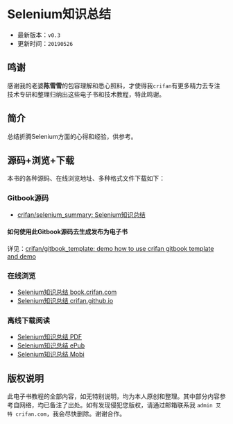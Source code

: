 # Selenium知识总结

* 最新版本：`v0.3`
* 更新时间：`20190526`

## 鸣谢

感谢我的老婆**陈雪雪**的包容理解和悉心照料，才使得我`crifan`有更多精力去专注技术专研和整理归纳出这些电子书和技术教程，特此鸣谢。

## 简介

总结折腾Selenium方面的心得和经验，供参考。

## 源码+浏览+下载

本书的各种源码、在线浏览地址、多种格式文件下载如下：

### Gitbook源码

* [crifan/selenium_summary: Selenium知识总结](https://github.com/crifan/selenium_summary)

#### 如何使用此Gitbook源码去生成发布为电子书

详见：[crifan/gitbook_template: demo how to use crifan gitbook template and demo](https://github.com/crifan/gitbook_template)

### 在线浏览

* [Selenium知识总结 book.crifan.com](http://book.crifan.com/books/selenium_summary/website)
* [Selenium知识总结 crifan.github.io](https://crifan.github.io/selenium_summary/website)

### 离线下载阅读

* [Selenium知识总结 PDF](http://book.crifan.com/books/selenium_summary/pdf/selenium_summary.pdf)
* [Selenium知识总结 ePub](http://book.crifan.com/books/selenium_summary/epub/selenium_summary.epub)
* [Selenium知识总结 Mobi](http://book.crifan.com/books/selenium_summary/mobi/selenium_summary.mobi)

## 版权说明

此电子书教程的全部内容，如无特别说明，均为本人原创和整理。其中部分内容参考自网络，均已备注了出处。如有发现侵犯您版权，请通过邮箱联系我 `admin 艾特 crifan.com`，我会尽快删除。谢谢合作。